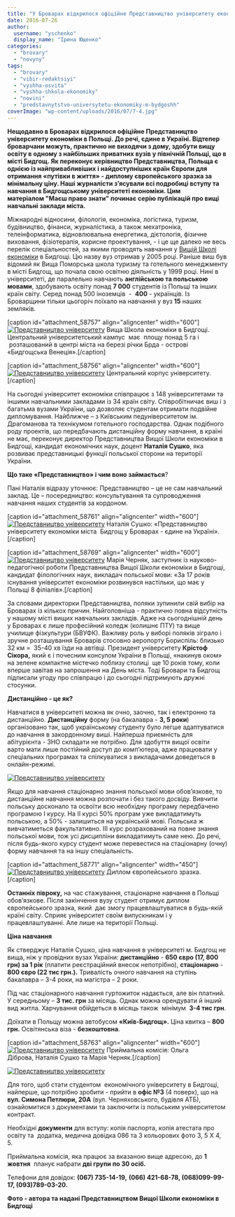 ```yaml
---
title: "У Броварах відкрилося офіційне Представництво університету економіки в Польщі"
date: 2016-07-26
author: 
  username: "yschenko"
  display_name: "Ірина Ющенко"
categories: 
  - "brovary"
  - "novyny"
tags: 
  - "brovary"
  - "vibir-redaktsiyi"
  - "vyshha-osvita"
  - "vyshha-shkola-ekonomiky"
  - "novini"
  - "predstavnytstvo-universytetu-ekonomiky-m-bydgoshh"
coverImage: "wp-content/uploads/2016/07/7-4.jpg"
---
```


**Нещодавно в Броварах відкрилося офіційне Представництво університету економіки в Польщі. До речі, єдине в Україні. Відтепер броварчани можуть, практично не виходячи з дому, здобути вищу освіту в одному з найбільших приватних вузів у північній Польщі, що в місті Бидгощ. Як переконує керівництво Представництва, Польща є однією із найпривабливіших і найдоступніших країн Європи для отримання «путівки в життя» - диплому європейського зразка за мінімальну ціну. Наші журналісти з’ясували всі подробиці вступу та навчання в Бидгощському університеті економіки. Цим матеріалом "Маєш право знати" починає серію публікацій про вищі навчальні заклади міста.**

Міжнародні відносини, філологія, економіка, логістика, туризм, будівництво, фінанси, журналістика, а також мехатроніка, телеінформатика, відновлювальна енергетика, дієтологія, фізичне виховання, фізіотерапія, корисне проектування, - і це ще далеко не весь перелік спеціальностей, за якими проводять навчання у [Вищій Школі економіки](http://www.wsg.byd.pl/strona-glowna.1.html) в Бидгощі. Цю назву вуз отримав у 2005 році. Раніше виш був відомий як Вища Поморська школа туризму та готельного менеджменту в місті Бидгощ, що почала свою освітню діяльність у 1999 році. Нині в університеті, де паралельно навчають **англійською та польською мовами**, здобувають освіту понад **7 000** студентів із Польщі та інших країн світу. Серед понад 500 іноземців  -  **400** - українців. Із Броварщини тільки цьогоріч поїхало на навчання у вуз **15** наших земляків.

\[caption id="attachment\_58757" align="aligncenter" width="600"\][![Представництво університету](https://mpz.brovary.org/wp-content/uploads/2016/07/4-6.jpg)](https://mpz.brovary.org/wp-content/uploads/2016/07/4-6.jpg) Вища Школа економіки в Бидгощі. Центральний університетський кампус  має  площу понад 5 га і  розташований в центрі міста на березі річки Брда - острові «Бидгощська Венеція».\[/caption\]

\[caption id="attachment\_58756" align="aligncenter" width="600"\][![Представництво університету](https://mpz.brovary.org/wp-content/uploads/2016/07/3-6.jpg)](https://mpz.brovary.org/wp-content/uploads/2016/07/3-6.jpg) Центральний корпус університету.\[/caption\]

На сьогодні університет економіки співпрацює з 148 університетами та іншими навчальними закладами із 34 країн світу. Співробітничає виш і з багатьма вузами України, що дозволяє студентам отримати подвійне дипломування. Найближче – з Київським педуніверситетом ім. Драгоманова та технікумом готельного господарства. Однак подібного роду проектів, що передбачають дистанційну форму навчання, в країні не має, переконує директор Представництва Вищої Школи економіки в Бидгощі, кандидат економічних наук, доцент **Наталія Сушко**, яка розвиває представницькі функції польської сторони на території України.

**Що таке «Представництво» і чим воно займається**?

Пані Наталія відразу уточнює: Представництво – це не сам навчальний заклад. Це – посередництво: консультування та супроводження  навчання наших студентів за кордоном.

\[caption id="attachment\_58761" align="aligncenter" width="600"\][![Представництво університету](https://mpz.brovary.org/wp-content/uploads/2016/07/8-3.jpg)](https://mpz.brovary.org/wp-content/uploads/2016/07/8-3.jpg) Наталія Сушко: «Представництво університету економіки міста  Бидгощ у Броварах - єдине на Україні».\[/caption\]

\[caption id="attachment\_58769" align="aligncenter" width="600"\][![Представництво університету](https://mpz.brovary.org/wp-content/uploads/2016/07/16.jpg)](https://mpz.brovary.org/wp-content/uploads/2016/07/16.jpg) Марія Черняк, заступник із науково-педагогічної роботи Представництва Вищої Школи економіки в Бидгощі, кандидат філологічних наук, викладач польської мови: «За 17 років існування університет економіки розвинувся настільки, що має у Польщі 8 філіалів».\[/caption\]

За словами директорки Представництва, поляки зупинили свій вибір на Броварах із кількох причин. Найголовніша - практично повна відсутність у нашому місті вищих навчальних закладів. Адже на сьогоднішній день у Броварах є лише професійний коледж (колишнє ПТУ) та вище училище фізкультури (БВУФК). Важливу роль у виборі поляків зіграло і зручне розташування Броварів стосовно аеропорту Бориспіль: близько 32 км =  35-40 хв їзди на автівці. Президент університету **Крістоф Сікора,** який є і почесним консулом України в Польщі, «накинув оком» на зелене компактне містечко поблизу столиці  ще 10 років тому, коли вперше завітав на запрошення на День міста. Тоді Бровари та Бидгощ підписали угоду про співпрацю і до сьогодні підтримують дружні стосунки.

**Дистанційно - це як?**

Навчатися в університеті можна як очно, заочно, так і електронно та дистанційно. **Дистанційну** форму (на бакалавра - **3, 5 роки**) організовано так, щоб українському студенту було легше адаптуватися до навчання в закордонному виші. Найперша приємність для абітурієнта - ЗНО складати не потрібно. Для здобуття вищої освіти варто мати лише постійний доступ до комп’ютера, адже працювати у спеціальних програмах та спілкуватися з викладачами доведеться в онлайн-режимі.

[![Представництво університету](https://mpz.brovary.org/wp-content/uploads/2016/07/15-3.jpg)](https://mpz.brovary.org/wp-content/uploads/2016/07/15-3.jpg)

Якщо для навчання стаціонарно знання польської мови обов’язкове, то дистанційне навчання можна розпочати і без такого досвіду. Вивчити польську досконало та освоїти всю необхідну програму передбачено програмою І курсу. На ІІ курсі 50% програм уже викладатимуть польською, а 50% - залишиться на українській мові. Польська ж вивчатиметься факультативно. ІІІ курс розрахований на повне знання польської мови, тож усі дисципліни викладатимуть саме нею. До речі, після будь-якого курсу студент може перевестися на стаціонарну (очну) форму навчання та на іншу спеціальність.

\[caption id="attachment\_58771" align="aligncenter" width="450"\][![Представництво університету](https://mpz.brovary.org/wp-content/uploads/2016/07/1111111.jpg)](https://mpz.brovary.org/wp-content/uploads/2016/07/1111111.jpg) Диплом європейського зразка.\[/caption\]

**Останніх півроку,** на час стажування, стаціонарне навчання в Польщі обов’язкове. Після закінчення вузу студент отримує диплом європейського зразка, який  дає змогу працевлаштуватися в будь-якій країні світу. Сприяє університет своїм випускникам і у працевлаштуванні. Але лише на території Польщі.

**Ціна навчання**

Як стверджує Наталія Сушко, ціна навчання в університеті м. Бидгощ не вища, ніж у провідних вузах України: **дистанційно** - **650 євро (17, 800 грн) за 1 рік** (платити реєстраційний внесок непотрібно), **стаціонарно** \- **800 євро (22 тис грн.).** Тривалість очного навчання на ступінь бакалавра – 3-4 роки, на магістра – 2 роки.

Під час стаціонарного навчання гуртожиток надається, але він платний. У середньому – **3 тис. грн** за місяць. Однак можна орендувати й інший вид житла. Харчування обійдеться в місяць також  мінімум  **3-4 тис грн**.

Доїхати в Польщу можна автобусом **«Київ-Бидгощ».** Ціна квитка – **800 грн.** Освітянська віза - **безкоштовна**.

\[caption id="attachment\_58763" align="aligncenter" width="600"\][![Представництво університету](https://mpz.brovary.org/wp-content/uploads/2016/07/10-2.jpg)](https://mpz.brovary.org/wp-content/uploads/2016/07/10-2.jpg) Приймальна комісія: Ольга Діброва, Наталія Сушко та Марія Черняк.\[/caption\]

[![Представництво університету](https://mpz.brovary.org/wp-content/uploads/2016/07/12-4.jpg)](https://mpz.brovary.org/wp-content/uploads/2016/07/12-4.jpg)

Для того, щоб стати студентом  економічного університету в Бидгощі, найперше, що потрібно зробити - прийти в **офіс №3** (4 поверх), що на **вул. Симона Петлюри, 20А** (вул. Черняховського, будівля АТБ), ознайомитися з документами та заключити із польським університетом контракт.

Необхідні **документи** для вступу: копія паспорта, копія атестата про освіту та  додатка, медична довідка 086 та 3 кольорових фото 3, 5 Х 4, 5.

Приймальна комісія, яка працює за вказаною вище адресою, до **1 жовтня**  планує набрати **дві групи по 30 осіб.**

Телефони для довідок: **(067) 735-14-19,** **(066) 421-68-78, (068)099-99-17, (093)789-03-20.**

**Фото - автора та надані Представництвом Вищої Школи економіки в Бидгощі**

